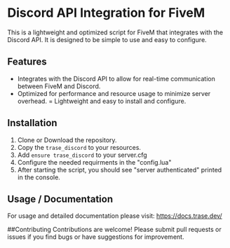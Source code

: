 # Discord API Integration for FiveM
This is a lightweight and optimized script for FiveM that integrates with the Discord API. It is designed to be simple to use and easy to configure.

## Features
- Integrates with the Discord API to allow for real-time communication between FiveM and Discord.
- Optimized for performance and resource usage to minimize server overhead.
= Lightweight and easy to install and configure.

## Installation
1. Clone or Download the repository.
2. Copy the `trase_discord` to your resources.
3. Add `ensure trase_discord` to your server.cfg
4. Configure the needed requirments in the "config.lua"
5. After starting the script, you should see "server authenticated" printed in the console.

## Usage / Documentation
For usage and detailed documentation please visit: https://docs.trase.dev/

##Contributing
Contributions are welcome! Please submit pull requests or issues if you find bugs or have suggestions for improvement.
